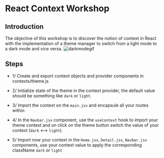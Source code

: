 # React Context Workshop

## Introduction
The objective of this workshop is to discover the notion of context in React with the implementation of a theme manager to switch from a light mode to a dark mode and vice versa.
![darkmodegif](./src/assets/exemple.gif)

## Steps
- 1/ Create and export context objects and provider components in contexts/theme.js

- 2/ Initialize state of the theme in the context provider, the default value should be something like `dark` or `light`.

- 3/ Import the context on the `main.jsx` and encapsule all your routes within

- 4/ In the `Navbar.jsx` component, use the `useContext` hook to import your theme context and on click on the theme button switch the value of your context (`dark` <--> `light`).

- 5/ Import now your context in the `Home.jsx`, `Detail.jsx`, `Navbar.jsx` components, use your context value to apply the corresponding className `dark` or `light`
